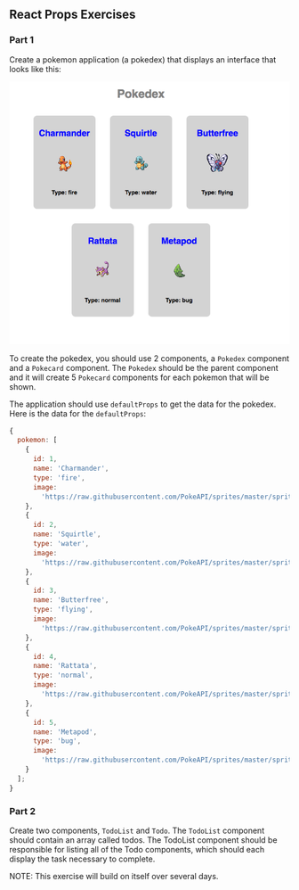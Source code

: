 ## React Props Exercises

### Part 1

Create a pokemon application (a pokedex) that displays an interface that looks like this:

![Pokemon Pokedex](./pokedex.png)

To create the pokedex, you should use 2 components, a `Pokedex` component and a `Pokecard` component. The `Pokedex` should be the parent component and it will create 5 `Pokecard` components for each pokemon that will be shown.

The application should use `defaultProps` to get the data for the pokedex. Here is the data for the `defaultProps`:

```js
{
  pokemon: [
    {
      id: 1,
      name: 'Charmander',
      type: 'fire',
      image:
        'https://raw.githubusercontent.com/PokeAPI/sprites/master/sprites/pokemon/4.png'
    },
    {
      id: 2,
      name: 'Squirtle',
      type: 'water',
      image:
        'https://raw.githubusercontent.com/PokeAPI/sprites/master/sprites/pokemon/7.png'
    },
    {
      id: 3,
      name: 'Butterfree',
      type: 'flying',
      image:
        'https://raw.githubusercontent.com/PokeAPI/sprites/master/sprites/pokemon/12.png'
    },
    {
      id: 4,
      name: 'Rattata',
      type: 'normal',
      image:
        'https://raw.githubusercontent.com/PokeAPI/sprites/master/sprites/pokemon/19.png'
    },
    {
      id: 5,
      name: 'Metapod',
      type: 'bug',
      image:
        'https://raw.githubusercontent.com/PokeAPI/sprites/master/sprites/pokemon/11.png'
    }
  ];
}
```

### Part 2

Create two components, `TodoList` and `Todo`. The `TodoList` component should contain an array called todos. The TodoList component should be responsible for listing all of the Todo components, which should each display the task necessary to complete.

NOTE: This exercise will build on itself over several days.
